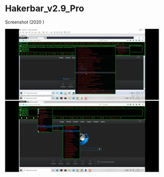 # Hakerbar_v2.9_Pro
Screenshot (2020 )

![téléchargement (1)](Screenshot_20201104_194830.jpg)
![téléchargement (1)](Screenshot_20201104_194615.jpg)
